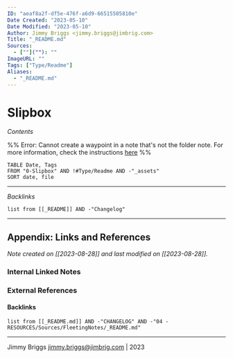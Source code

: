 ```yaml
---
ID: "aeaf8a2f-df5e-476f-a6d9-66515505810e"
Date Created: "2023-05-10"
Date Modified: "2023-05-10"
Author: Jimmy Briggs <jimmy.briggs@jimbrig.com>
Title: "_README.md"
Sources: 
  - [""](""): ""
ImageURL: ""
Tags: ["Type/Readme"]
Aliases:
  - "_README.md"
---
```



# Slipbox

*Contents*

%% Error: Cannot create a waypoint in a note that's not the folder note. For more information, check the instructions [here](https://github.com/IdreesInc/Waypoint) %%



```dataview
TABLE Date, Tags
FROM "0-Slipbox" AND !#Type/Readme AND -"_assets"
SORT date, file
```

***

*Backlinks*

```dataview
list from [[_README]] AND -"Changelog"
```

***

## Appendix: Links and References

*Note created on [[2023-08-28]] and last modified on [[2023-08-28]].*

### Internal Linked Notes

### External References

#### Backlinks

```dataview
list from [[_README.md]] AND -"CHANGELOG" AND -"04 - RESOURCES/Sources/FleetingNotes/_README.md"
```


***

Jimmy Briggs <jimmy.briggs@jimbrig.com> | 2023